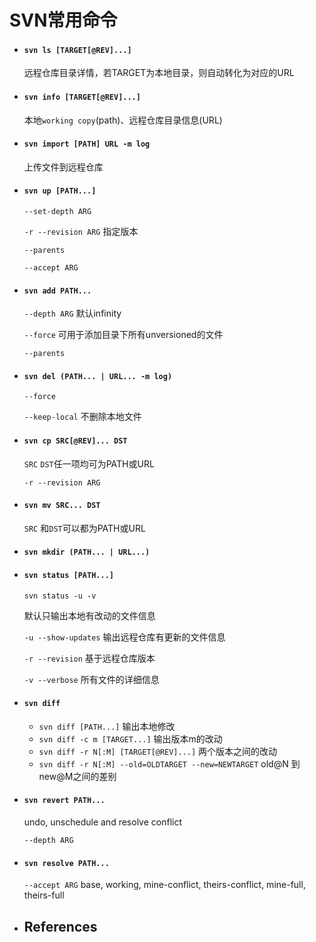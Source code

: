 # SVN常用命令

- #### `svn ls [TARGET[@REV]...]` 

   远程仓库目录详情，若TARGET为本地目录，则自动转化为对应的URL

- #### `svn info [TARGET[@REV]...]`  

  本地`working copy`(path)、远程仓库目录信息(URL)

- #### `svn import [PATH] URL -m log` 

  上传文件到远程仓库

- #### `svn up [PATH...]`

  `--set-depth ARG`

  `-r --revision ARG` 指定版本

  `--parents`

  `--accept ARG`

- #### `svn add PATH...`

  `--depth ARG` 默认infinity

  `--force` 可用于添加目录下所有unversioned的文件

  `--parents`

- #### `svn del (PATH... | URL... -m log)`

  `--force` 

  `--keep-local` 不删除本地文件

- #### `svn cp SRC[@REV]... DST`

  `SRC` `DST`任一项均可为PATH或URL

  `-r --revision ARG`

- #### `svn mv SRC... DST`

  `SRC` 和`DST`可以都为PATH或URL

- #### `svn mkdir (PATH... | URL...) `

- #### `svn status [PATH...]`

   `svn status -u -v`

   默认只输出本地有改动的文件信息

   `-u --show-updates` 输出远程仓库有更新的文件信息

   `-r --revision` 基于远程仓库版本

   `-v --verbose` 所有文件的详细信息
  
- #### `svn diff`

   - `svn diff [PATH...]` 输出本地修改
   - `svn diff -c m [TARGET...]` 输出版本m的改动
   - `svn diff -r N[:M] [TARGET[@REV]...]` 两个版本之间的改动
   - `svn diff -r N[:M] --old=OLDTARGET --new=NEWTARGET` old@N 到new@M之间的差别

- #### `svn revert PATH...`

   undo, unschedule and resolve conflict

   `--depth ARG`

- #### `svn resolve PATH...`

   `--accept ARG` base, working, mine-conflict, theirs-conflict, mine-full, theirs-full

- ## References

  [1]: https://svnbook.red-bean.com/en/1.7/index.html	"SVN Documentation"
  
    

